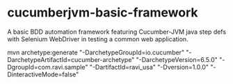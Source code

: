cucumberjvm-basic-framework
===========================

A basic BDD automation framework featuring Cucumber-JVM java step defs with Selenium WebDriver in testing a common web application.

mvn archetype:generate "-DarchetypeGroupId=io.cucumber" "-DarchetypeArtifactId=cucumber-archetype" "-DarchetypeVersion=6.5.0" "-DgroupId=com.ravi.sample" "-DartifactId=ravi_usa" "-Dversion=1.0.0" "-DinteractiveMode=false"
